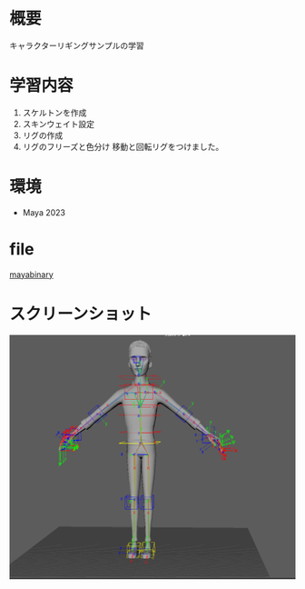 # 概要
キャラクターリギングサンプルの学習  

# 学習内容
1. スケルトンを作成
2. スキンウェイト設定
3. リグの作成
4. リグのフリーズと色分け 移動と回転リグをつけました。


# 環境
- Maya 2023

# file
[mayabinary](mayabinary/my0708_rigging_Chap06_Rigging_16_rig.mb)

# スクリーンショット
![Alt text](image.png)
